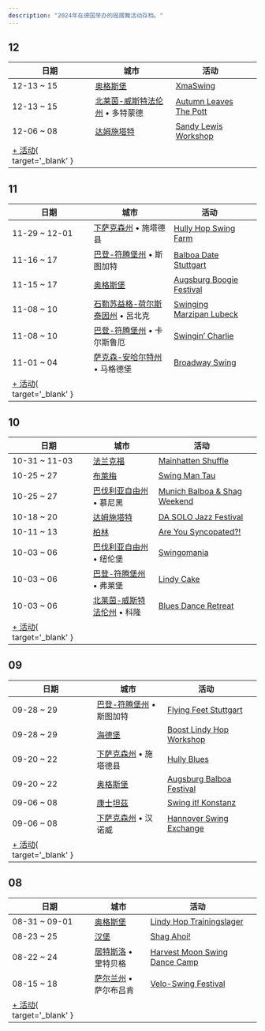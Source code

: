 ```yaml
---
description: "2024年在德国举办的摇摆舞活动存档。"
---
```


## 12

| 日期 | 城市 | 活动 | |
| --- | --- | --- | --- |
| 12-13 ~ 15 | [奥格斯堡](by_city.md#augsburg) | [XmaSwing](xma-swing-2024.md) |  |
| 12-13 ~ 15 | [北莱茵-威斯特法伦州](by_city.md#north-rhine-westphalia) • 多特蒙德 | [Autumn Leaves The Pott](autumn-leaves-the-pott-2024.md) |  |
| 12-06 ~ 08 | [达姆施塔特](by_city.md#darmstadt) | [Sandy Lewis Workshop](sandy-lewis-workshop-2024.md) |  |
| [+ 活动](https://github.com/swingdance/events/issues/new?assignees=&labels=add+event&projects=&template=02-add_entity.yml&title=%5B2024%2Fde_DE%5D%20%3CName%3E&region=de_DE&province=&city=&org_id=&date_starts=2024-12-&date_ends=2024-12-){ target='_blank' }

## 11

| 日期 | 城市 | 活动 | |
| --- | --- | --- | --- |
| 11-29 ~ 12-01 | [下萨克森州](by_city.md#lower-saxony) • 施塔德县 | [Hully Hop Swing Farm](hully-hop-swing-farm-2024.md) |  |
| 11-16 ~ 17 | [巴登-符腾堡州](by_city.md#baden-wurttemberg) • 斯图加特 | [Balboa Date Stuttgart](balboa-date-stuttgart-2024.md) |  |
| 11-15 ~ 17 | [奥格斯堡](by_city.md#augsburg) | [Augsburg Boogie Festival](augsburg-boogie-festival-2024.md) |  |
| 11-08 ~ 10 | [石勒苏益格-荷尔斯泰因州](by_city.md#schleswig-holstein) • 呂北克 | [Swinging Marzipan Lubeck](swinging-marzipan-lubeck-2024.md) |  |
| 11-08 ~ 10 | [巴登-符腾堡州](by_city.md#baden-wurttemberg) • 卡尔斯鲁厄 | [Swingin’ Charlie](swingin-charlie-2024.md) |  |
| 11-01 ~ 04 | [萨克森-安哈尔特州](by_city.md#saxony-anhalt) • 马格德堡 | [Broadway Swing](broadway-swing-2024.md) |  |
| [+ 活动](https://github.com/swingdance/events/issues/new?assignees=&labels=add+event&projects=&template=02-add_entity.yml&title=%5B2024%2Fde_DE%5D%20%3CName%3E&region=de_DE&province=&city=&org_id=&date_starts=2024-11-&date_ends=2024-11-){ target='_blank' }

## 10

| 日期 | 城市 | 活动 | |
| --- | --- | --- | --- |
| 10-31 ~ 11-03 | [法兰克福](by_city.md#frankfurt) | [Mainhatten Shuffle](mainhatten-shuffle-2024.md) |  |
| 10-25 ~ 27 | [布萊梅](by_city.md#bremen) | [Swing Man Tau](swing-man-tau-2024.md) |  |
| 10-25 ~ 27 | [巴伐利亚自由州](by_city.md#bavaria) • 慕尼黑 | [Munich Balboa & Shag Weekend](munich-balboa-n-shag-weekend-2024.md) |  |
| 10-18 ~ 20 | [达姆施塔特](by_city.md#darmstadt) | [DA SOLO Jazz Festival](da-solo-jazz-festival-2024.md) |  |
| 10-11 ~ 13 | [柏林](by_city.md#berlin) | [Are You Syncopated?!](are-you-syncopated-2024.md) |  |
| 10-03 ~ 06 | [巴伐利亚自由州](by_city.md#bavaria) • 纽伦堡 | [Swingomania](swingomania-2024.md) |  |
| 10-03 ~ 06 | [巴登-符腾堡州](by_city.md#baden-wurttemberg) • 弗莱堡 | [Lindy Cake](lindy-cake-2024.md) |  |
| 10-03 ~ 06 | [北莱茵-威斯特法伦州](by_city.md#north-rhine-westphalia) • 科隆 | [Blues Dance Retreat](blues-dance-retreat-2024.md) |  |
| [+ 活动](https://github.com/swingdance/events/issues/new?assignees=&labels=add+event&projects=&template=02-add_entity.yml&title=%5B2024%2Fde_DE%5D%20%3CName%3E&region=de_DE&province=&city=&org_id=&date_starts=2024-10-&date_ends=2024-10-){ target='_blank' }

## 09

| 日期 | 城市 | 活动 | |
| --- | --- | --- | --- |
| 09-28 ~ 29 | [巴登-符腾堡州](by_city.md#baden-wurttemberg) • 斯图加特 | [Flying Feet Stuttgart](flying-feet-stuttgart-2024.md) |  |
| 09-28 ~ 29 | [海德堡](by_city.md#heidelberg) | [Boost Lindy Hop Workshop](boost-lindy-hop-workshop-2024.md) |  |
| 09-20 ~ 22 | [下萨克森州](by_city.md#lower-saxony) • 施塔德县 | [Hully Blues](hully-blues-2024.md) |  |
| 09-20 ~ 22 | [奥格斯堡](by_city.md#augsburg) | [Augsburg Balboa Festival](augsburg-balboa-festival-2024.md) |  |
| 09-06 ~ 08 | [康士坦茲](by_city.md#konstanz) | [Swing it! Konstanz](swing-it-konstanz-2024.md) |  |
| 09-06 ~ 08 | [下萨克森州](by_city.md#lower-saxony) • 汉诺威 | [Hannover Swing Exchange](hannover-swing-exchange-2024.md) |  |
| [+ 活动](https://github.com/swingdance/events/issues/new?assignees=&labels=add+event&projects=&template=02-add_entity.yml&title=%5B2024%2Fde_DE%5D%20%3CName%3E&region=de_DE&province=&city=&org_id=&date_starts=2024-09-&date_ends=2024-09-){ target='_blank' }

## 08

| 日期 | 城市 | 活动 | |
| --- | --- | --- | --- |
| 08-31 ~ 09-01 | [奥格斯堡](by_city.md#augsburg) | [Lindy Hop Trainingslager](lindy-hop-trainingslager-2024.md) |  |
| 08-23 ~ 25 | [汉堡](by_city.md#hamburg) | [Shag Ahoi!](shag-ahoi-2024.md) |  |
| 08-22 ~ 24 | [居特斯洛](by_city.md#gutersloh) • 里特贝格 | [Harvest Moon Swing Dance Camp](harvest-moon-swing-dance-camp-2024.md) |  |
| 08-15 ~ 18 | [萨尔兰州](by_city.md#saarland) • 萨尔布吕肯 | [Velo-Swing Festival](velo-swing-festival-2024.md) |  |
| [+ 活动](https://github.com/swingdance/events/issues/new?assignees=&labels=add+event&projects=&template=02-add_entity.yml&title=%5B2024%2Fde_DE%5D%20%3CName%3E&region=de_DE&province=&city=&org_id=&date_starts=2024-08-&date_ends=2024-08-){ target='_blank' }
